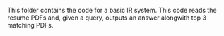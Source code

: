 This folder contains the code for a basic IR system. This code reads the resume PDFs and, given a query, outputs an answer alongwith top 3 matching PDFs.

